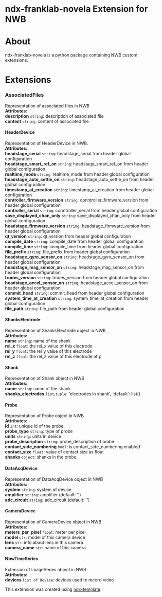 # ndx-franklab-novela Extension for NWB

# About
ndx-franklab-novela is a python package containing NWB custom extensions.

# Extensions

### AssociatedFiles
Representation of associated files in NWB <br>
**Attributes:** <br>
    **description**  `string`: description of associated file <br>
    **content**  `string`: content of associated file <br>

#### HeaderDevice
Representation of HeaderDevice in NWB. <br>
**Attributes:** <br>
    **headstage_serial**  `string`: headstage_serial from header global configuration <br>
    **headstage_smart_ref_on**  `string`: headstage_smart_ref_on from header global configuration <br>
    **realtime_mode**  `string`: realtime_mode from header global configuration <br>
    **headstage_auto_settle_on**  `string`: headstage_auto_settle_on from header global configuration <br>
    **timestamp_at_creation**  `string`: timestamp_at_creation from header global configuration <br>
    **controller_firmware_version**  `string`: conntroller_firmware_version from header global configuration <br>
    **controller_serial**  `string`: conntroller_serial from header global configuration <br>
    **save_displayed_chan_only**  `string`: save_displayed_chan_only from header global configuration <br>
    **headstage_firmware_version**  `string`: headstage_firmware_version from header global configuration <br>
    **qt_version**  `string`: qt_version from header global configuration <br>
    **compile_date**  `string`: compile_date from header global configuration <br>
    **compile_time**  `string`: compile_time from header global configuration <br>
    **file_prefix**  `string`: file_prefix from header global configuration <br>
    **headstage_gyro_sensor_on**  `string`: headstage_gyro_sensor_on from header global configuration <br>
    **headstage_mag_sensor_on**  `string`: headstage_mag_sensor_on from header global configuration <br>
    **trodes_version**  `string`: trodes_version from header global configuration <br>
    **headstage_accel_sensor_on**  `string`: headstage_accel_sensor_on from header global configuration <br>
    **commit_head**  `string`: commit_head from header global configuration <br>
    **system_time_at_creation**  `string`: system_time_at_creation from header global configuration <br>
    **file_path**  `string`: file_path from header global configuration <br>

#### ShanksElectrode
Representation of ShanksElectrode object in NWB <br>
**Attributes:** <br>
    **name**  `string`: name of the shank <br>
    **rel_x**  `float`: the rel_x value of this electrode <br>
    **rel_y**  `float`: the rel_y value of this electrode <br>
    **rel_z**  `float`: the rel_z value of this electrode of p

#### Shank
Representation of Shank object in NWB <br>
**Attributes:** <br>
    **name**  `string`: name of the shank <br>
    **shanks_electrodes**  `list`,`tuple`:  'electrodes in shank', 'default': list() <br>

#### Probe
Representation of Probe object in NWB <br>
**Attributes:** <br>
    **id**  `int`: unique id of the probe <br>
    **probe_type**  `string`: type of probe <br>
    **units**  `string`: units in device <br>
    **probe_description**  `string`: probe_description of probe <br>
    **contact_side_numbering**  `bool`: is contact_side_numbering enabled <br>
    **contact_size**  `float`: value of contact size as float <br>
    **shanks**  `object`: shanks in the probe <br>

#### DataAcqDevice
Representation of DataAcqDevice object in NWB <br>
**Attributes:** <br>
    **system**  `string`: system of device <br>
    **amplifier**  `string`: amplifier (default: '') <br>
    **adc_circuit**  `string`: adc_circuit (default: '') <br>

#### CameraDevice
Representation of CameraDevice object in NWB <br>
**Attributes:** <br>
    **meters_per_pixel**  `float`: meter per pixel <br>
    **model**  `str`: model of this camera device <br>
    **lens**  `str`: info about lens in this camera <br>
    **camera_name**  `str`: name of this camera <br>

#### NbwTimeSeries
Extension of ImageSeries object in NWB <br>
**Attributes:** <br>
    **devices**  `list of Device`: devices used to record video <br>

This extension was created using [ndx-template](https://github.com/nwb-extensions/ndx-template).

